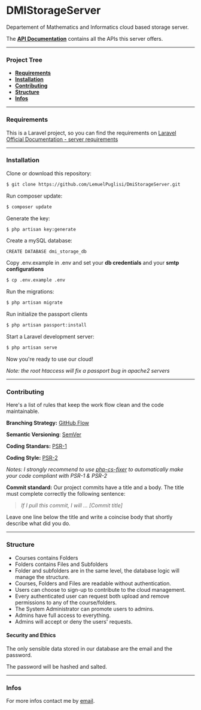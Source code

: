 # DMIStorageServer

Departement of Mathematics and Informatics cloud based storage server.

The [**API Documentation**](https://documenter.getpostman.com/view/8215228/SVfRv8rQ?version=latest) contains all the APIs this server offers.

*****

### Project Tree

- [**Requirements**](#Requirements)
- [**Installation**](#Installation)
- [**Contributing**](#Contributing)
- [**Structure**](#Structure)
- [**Infos**](#Infos)

*****

### Requirements

This is a Laravel project, so you can find the requirements on [Laravel Official Documentation - server requirements](https://laravel.com/docs/5.8#server-requirements) 

*****

### Installation 

Clone or download this repository: 

```sh
$ git clone https://github.com/LemuelPuglisi/DmiStorageServer.git
```

Run composer update:

```sh
$ composer update
```

Generate the key:

```sh
$ php artisan key:generate
```

Create a mySQL database: 

```mysql
CREATE DATABASE dmi_storage_db
```

Copy .env.example in .env and set your **db credentials** and your **smtp configurations**
```sh
$ cp .env.example .env
```

Run the migrations: 

```sh
$ php artisan migrate
```

Run initialize the passport clients
```sh
$ php artisan passport:install
```

Start a Laravel development server: 

```sh
$ php artisan serve
```

Now you're ready to use our cloud!  

*Note: the root htaccess will fix a passport bug in apache2 servers*

*****

### Contributing 

Here's a list of rules that keep the work flow clean and the code maintainable.

**Branching Strategy:** [GitHub Flow](https://guides.github.com/introduction/flow/)

**Semantic Versioning**: [SemVer](https://semver.org/)

**Coding Standars:** [PSR-1](https://www.php-fig.org/psr/psr-1/)

**Coding Style:** [PSR-2](https://www.php-fig.org/psr/psr-2/)

*Notes: I strongly recommend to use [php-cs-fixer](https://github.com/FriendsOfPHP/PHP-CS-Fixer) to automatically make your code compliant with PSR-1 & PSR-2*

**Commit standard:** Our project commits have a title and a body. The title must complete correctly the following sentence: 

>  *If I pull this commit, I will ... [Commit title]*

Leave one line below the title and write a coincise body that shortly describe what did you do.

*****

### Structure

- Courses contains Folders
- Folders contains Files and Subfolders
- Folder and subfolders are in the same level, the database logic will manage the structure. 
- Courses, Folders and Files are readable without authentication.
- Users can choose to sign-up to contribute to the cloud management. 
- Every authenticated user can request both upload and remove permissions to any of the course/folders. 
- The System Administrator can promote users to admins.
- Admins have full access to everything.
- Admins will accept or deny the users' requests.



#### Security and Ethics

The only sensible data stored in our database are the email and the password.

The password will be hashed and salted. 

*****

### Infos

For more infos contact me by [email](emailto:lemuelpuglisi001@gmail.com).